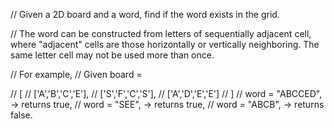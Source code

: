 // Given a 2D board and a word, find if the word exists in the grid.

// The word can be constructed from letters of sequentially adjacent cell, where "adjacent" cells are those horizontally or vertically neighboring. The same letter cell may not be used more than once.

// For example,
// Given board =

// [
//   ['A','B','C','E'],
//   ['S','F','C','S'],
//   ['A','D','E','E']
// ]
// word = "ABCCED", -> returns true,
// word = "SEE", -> returns true,
// word = "ABCB", -> returns false.
